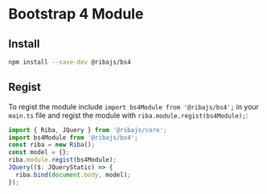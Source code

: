 # Bootstrap 4 Module

## Install

```bash
npm install --save-dev @ribajs/bs4
```

## Regist

To regist the module include `import bs4Module from '@ribajs/bs4';` in your `main.ts` file and regist the module with `riba.module.regist(bs4Module);`:

```ts
import { Riba, JQuery } from '@ribajs/core';
import bs4Module from '@ribajs/bs4';
const riba = new Riba();
const model = {};
riba.module.regist(bs4Module);
JQuery(($: JQueryStatic) => {
  riba.bind(document.body, model);
});
```
